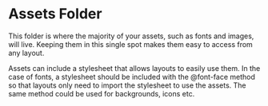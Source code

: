 # Assets Folder

This folder is where the majority of your assets, such as fonts and images, will live. Keeping them in this single spot makes them easy to access from any layout.

Assets can include a stylesheet that allows layouts to easily use them. In the case of fonts, a stylesheet should be included with the @font-face method so that layouts only need to import the stylesheet to use the assets. The same method could be used for backgrounds, icons etc.